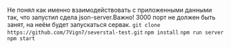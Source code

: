 ﻿Не понял как именно взаимодействовать с приложенными данными так, что запустил сдела json-server.Важно! 3000 порт не должен быть занят, на неём будет запускаться сервак. 
`git clone https://github.com/7Vign7/severstal-test.git`
`npm install`
`npm run server`
`npm start`
